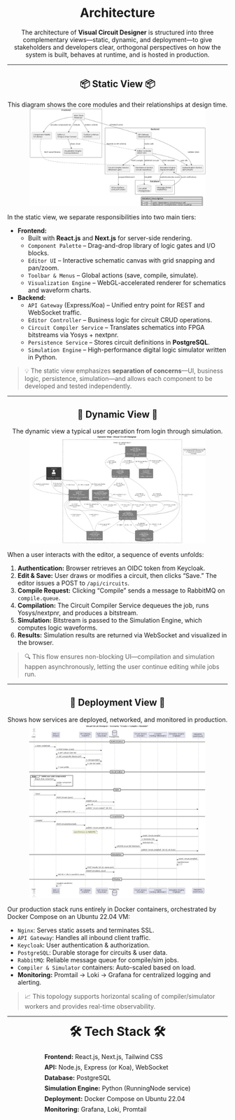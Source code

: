 # <div align="center"> Architecture </div>

<p align="center">
  The architecture of <strong>Visual Circuit Designer</strong> is structured into three complementary views—static, dynamic, and deployment—to give stakeholders and developers clear, orthogonal perspectives on how the system is built, behaves at runtime, and is hosted in production.
</p>

---

## <div align="center"> 📦 Static View 📦 </div>

<p align="center">
  This diagram shows the core modules and their relationships at design time.  
  <img src="./static.png" alt="Static View Diagram" style="max-width:80%;" />
</p>

<p>
In the static view, we separate responsibilities into two main tiers:
</p>
<ul>
  <li><strong>Frontend:</strong>  
    <ul>
      <li>Built with <strong>React.js</strong> and <strong>Next.js</strong> for server-side rendering.</li>
      <li><code>Component Palette</code> – Drag-and-drop library of logic gates and I/O blocks.</li>
      <li><code>Editor UI</code> – Interactive schematic canvas with grid snapping and pan/zoom.</li>
      <li><code>Toolbar &amp; Menus</code> – Global actions (save, compile, simulate).</li>
      <li><code>Visualization Engine</code> – WebGL-accelerated renderer for schematics and waveform charts.</li>
    </ul>
  </li>
  <li><strong>Backend:</strong>  
    <ul>
      <li><code>API Gateway</code> (Express/Koa) – Unified entry point for REST and WebSocket traffic.</li>
      <li><code>Editor Controller</code> – Business logic for circuit CRUD operations.</li>
      <li><code>Circuit Compiler Service</code> – Translates schematics into FPGA bitstreams via Yosys + nextpnr.</li>
      <li><code>Persistence Service</code> – Stores circuit definitions in <strong>PostgreSQL</strong>.</li>
      <li><code>Simulation Engine</code> – High-performance digital logic simulator written in Python.</li>
    </ul>
  </li>
</ul>

> 💡 The static view emphasizes **separation of concerns**—UI, business logic, persistence, simulation—and allows each component to be developed and tested independently.

---

## <div align="center"> 🔄 Dynamic View 🔄 </div>

<p align="center">
  The dynamic view a typical user operation from login through simulation.
  <img src="./dynamic.png" alt="Dynamic View Diagram" style="max-width:80%;" />
</p>

<p>
When a user interacts with the editor, a sequence of events unfolds:
</p>
<ol>
  <li><strong>Authentication:</strong> Browser retrieves an OIDC token from Keycloak.</li>
  <li><strong>Edit & Save:</strong> User draws or modifies a circuit, then clicks “Save.” The editor issues a POST to <code>/api/circuits</code>.</li>
  <li><strong>Compile Request:</strong> Clicking “Compile” sends a message to RabbitMQ on <code>compile.queue</code>.</li>
  <li><strong>Compilation:</strong> The Circuit Compiler Service dequeues the job, runs Yosys/nextpnr, and produces a bitstream.</li>
  <li><strong>Simulation:</strong> Bitstream is passed to the Simulation Engine, which computes logic waveforms.</li>
  <li><strong>Results:</strong> Simulation results are returned via WebSocket and visualized in the browser.</li>
</ol>

> 🔍 This flow ensures non-blocking UI—compilation and simulation happen asynchronously, letting the user continue editing while jobs run.

---

## <div align="center"> 📲 Deployment View 📲 </div>

<p align="center">
  Shows how services are deployed, networked, and monitored in production.  
  <img src="./sequence.png" alt="Deployment Diagram" style="max-width:80%;" />
</p>

<p>
Our production stack runs entirely in Docker containers, orchestrated by Docker Compose on an Ubuntu 22.04 VM:
</p>
<ul>
  <li><code>Nginx</code>: Serves static assets and terminates SSL.</li>
  <li><code>API Gateway</code>: Handles all inbound client traffic.</li>
  <li><code>Keycloak</code>: User authentication &amp; authorization.</li>
  <li><code>PostgreSQL</code>: Durable storage for circuits &amp; user data.</li>
  <li><code>RabbitMQ</code>: Reliable message queue for compile/sim jobs.</li>
  <li><code>Compiler &amp; Simulator</code> containers: Auto-scaled based on load.</li>
  <li><strong>Monitoring:</strong> Promtail → Loki → Grafana for centralized logging and alerting.</li>
</ul>

> 📈 This topology supports horizontal scaling of compiler/simulator workers and provides real-time observability.

---

<div align="center">
  <strong style="font-size:2em">🛠️ Tech Stack 🛠️</strong>
</div>

<div align="center">
  <ul style="display: inline-block; text-align: left; list-style: none; padding: 0; margin: 1em 0;">
    <li style="margin: 0.5em 0;"><strong>Frontend:</strong> React.js, Next.js, Tailwind CSS</li>
    <li style="margin: 0.5em 0;"><strong>API:</strong> Node.js, Express (or Koa), WebSocket</li>
    <li style="margin: 0.5em 0;"><strong>Database:</strong> PostgreSQL</li>
    <li style="margin: 0.5em 0;"><strong>Simulation Engine:</strong> Python (RunningNode service)</li>
    <li style="margin: 0.5em 0;"><strong>Deployment:</strong> Docker Compose on Ubuntu 22.04</li>
    <li style="margin: 0.5em 0;"><strong>Monitoring:</strong> Grafana, Loki, Promtail</li>
  </ul>
</div>


